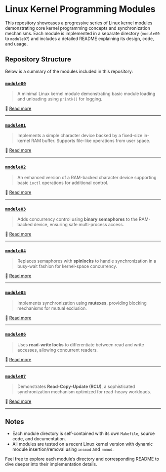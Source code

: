 # Linux Kernel Programming Modules

This repository showcases a progressive series of Linux kernel modules demonstrating core kernel programming concepts and synchronization mechanisms. Each module is implemented in a separate directory (`module00` to `module07`) and includes a detailed README explaining its design, code, and usage.

##  Repository Structure

Below is a summary of the modules included in this repository:

### [`module00`](./module00)

> A minimal Linux kernel module demonstrating basic module loading and unloading using `printk()` for logging.

📖 [Read more](./module00/README.md)

---

### [`module01`](./module01)

> Implements a simple character device backed by a fixed-size in-kernel RAM buffer. Supports file-like operations from user space.

📖 [Read more](./module01/Readme.md)

---

### [`module02`](./module02)

> An enhanced version of a RAM-backed character device supporting basic `ioctl` operations for additional control.

📖 [Read more](./module02/Readme.md)

---

### [`module03`](./module03)

> Adds concurrency control using **binary semaphores** to the RAM-backed device, ensuring safe multi-process access.

📖 [Read more](./module03/Readme.md)

---

### [`module04`](./module04)

> Replaces semaphores with **spinlocks** to handle synchronization in a busy-wait fashion for kernel-space concurrency.

📖 [Read more](./module04/Readme.md)

---

### [`module05`](./module05)

> Implements synchronization using **mutexes**, providing blocking mechanisms for mutual exclusion.

📖 [Read more](./module05/readme.md)

---

### [`module06`](./module06)

> Uses **read-write locks** to differentiate between read and write accesses, allowing concurrent readers.

📖 [Read more](./module06/readme.md)

---

### [`module07`](./module07)

> Demonstrates **Read-Copy-Update (RCU)**, a sophisticated synchronization mechanism optimized for read-heavy workloads.

📖 [Read more](./module07/Readme.md)

---

## Notes

* Each module directory is self-contained with its own `Makefile`, source code, and documentation.
* All modules are tested on a recent Linux kernel version with dynamic module insertion/removal using `insmod` and `rmmod`.

Feel free to explore each module’s directory and corresponding README to dive deeper into their implementation details.
